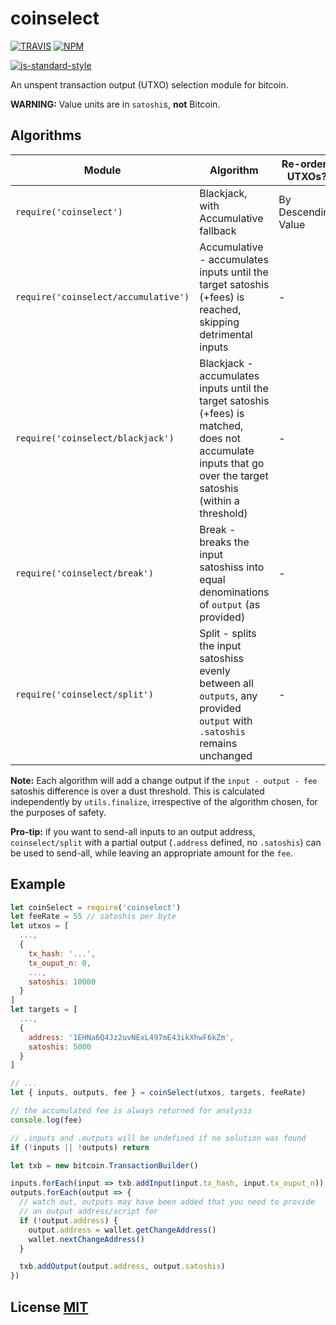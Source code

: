 # coinselect

[![TRAVIS](https://secure.travis-ci.org/bitcoinjs/coinselect.png)](http://travis-ci.org/bitcoinjs/coinselect)
[![NPM](http://img.shields.io/npm/v/coinselect.svg)](https://www.npmjs.org/package/coinselect)

[![js-standard-style](https://cdn.rawgit.com/feross/standard/master/badge.svg)](https://github.com/feross/standard)

An unspent transaction output (UTXO) selection module for bitcoin.

**WARNING:** Value units are in `satoshi`s, **not** Bitcoin.


## Algorithms
Module | Algorithm | Re-orders UTXOs?
-|-|-
`require('coinselect')` | Blackjack, with Accumulative fallback | By Descending Value
`require('coinselect/accumulative')` | Accumulative - accumulates inputs until the target satoshis (+fees) is reached, skipping detrimental inputs | -
`require('coinselect/blackjack')` | Blackjack - accumulates inputs until the target satoshis (+fees) is matched, does not accumulate inputs that go over the target satoshis (within a threshold) | -
`require('coinselect/break')` | Break - breaks the input satoshiss into equal denominations of `output` (as provided) | -
`require('coinselect/split')` | Split - splits the input satoshiss evenly between all `outputs`, any provided `output` with `.satoshis` remains unchanged | -


**Note:** Each algorithm will add a change output if the `input - output - fee` satoshis difference is over a dust threshold.
This is calculated independently by `utils.finalize`, irrespective of the algorithm chosen, for the purposes of safety.

**Pro-tip:** if you want to send-all inputs to an output address, `coinselect/split` with a partial output (`.address` defined, no `.satoshis`) can be used to send-all, while leaving an appropriate amount for the `fee`. 

## Example

``` javascript
let coinSelect = require('coinselect')
let feeRate = 55 // satoshis per byte
let utxos = [
  ...,
  {
    tx_hash: '...',
    tx_ouput_n: 0,
    ...,
    satoshis: 10000
  }
]
let targets = [
  ...,
  {
    address: '1EHNa6Q4Jz2uvNExL497mE43ikXhwF6kZm',
    satoshis: 5000
  }
]

// ...
let { inputs, outputs, fee } = coinSelect(utxos, targets, feeRate)

// the accumulated fee is always returned for analysis
console.log(fee)

// .inputs and .outputs will be undefined if no solution was found
if (!inputs || !outputs) return

let txb = new bitcoin.TransactionBuilder()

inputs.forEach(input => txb.addInput(input.tx_hash, input.tx_ouput_n))
outputs.forEach(output => {
  // watch out, outputs may have been added that you need to provide
  // an output address/script for
  if (!output.address) {
    output.address = wallet.getChangeAddress()
    wallet.nextChangeAddress()
  }

  txb.addOutput(output.address, output.satoshis)
})
```


## License [MIT](LICENSE)
